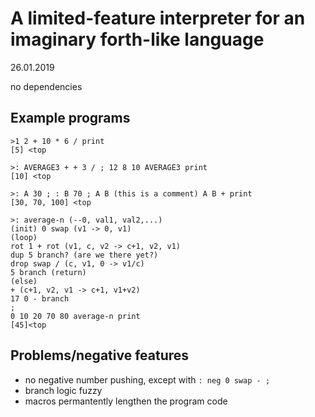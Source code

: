 # A limited-feature interpreter for an imaginary forth-like language

26.01.2019

no dependencies

## Example programs

```
>1 2 + 10 * 6 / print
[5] <top
```
```
>: AVERAGE3 + + 3 / ; 12 8 10 AVERAGE3 print
[10] <top
```

```
>: A 30 ; : B 70 ; A B (this is a comment) A B + print
[30, 70, 100] <top
```

```
>: average-n (--0, val1, val2,...)
(init) 0 swap (v1 -> 0, v1)
(loop)
rot 1 + rot (v1, c, v2 -> c+1, v2, v1)
dup 5 branch? (are we there yet?)
drop swap / (c, v1, 0 -> v1/c)
5 branch (return)
(else)
+ (c+1, v2, v1 -> c+1, v1+v2)
17 0 - branch
;
0 10 20 70 80 average-n print
[45]<top
```


## Problems/negative features
* no negative number pushing, except with ` : neg 0 swap - ; `
* branch logic fuzzy
* macros permantently lengthen the program code 